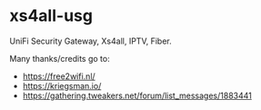 # xs4all-usg
UniFi Security Gateway, Xs4all, IPTV, Fiber.

Many thanks/credits go to:
- https://free2wifi.nl/
- https://kriegsman.io/
- https://gathering.tweakers.net/forum/list_messages/1883441
